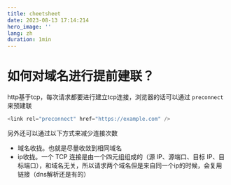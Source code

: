 ```yaml
---
title: cheetsheet
date: 2023-08-13 17:14:214
hero_image: ''
lang: zh
duration: 1min
---
```


# 如何对域名进行提前建联？

http基于tcp，每次请求都要进行建立tcp连接，浏览器的话可以通过 `preconnect`来预建联

```js
<link rel="preconnect" href="https://example.com" />
```
另外还可以通过以下方式来减少连接次数

- 域名收拢。也就是尽量收敛到相同域名
- ip收拢。一个 TCP 连接是由一个四元组组成的（源 IP、源端口、目标 IP、目标端口），和域名无关，所以请求两个域名但是来自同一个ip的时候，会复用链接（dns解析还是有的）